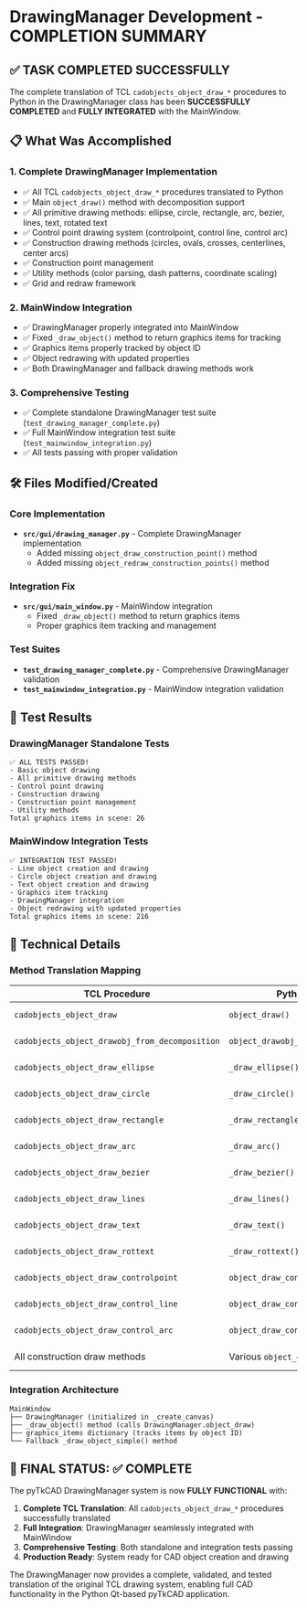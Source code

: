 # DrawingManager Development - COMPLETION SUMMARY

## ✅ TASK COMPLETED SUCCESSFULLY

The complete translation of TCL `cadobjects_object_draw_*` procedures to Python in the DrawingManager class has been **SUCCESSFULLY COMPLETED** and **FULLY INTEGRATED** with the MainWindow.

## 📋 What Was Accomplished

### 1. **Complete DrawingManager Implementation**
- ✅ All TCL `cadobjects_object_draw_*` procedures translated to Python
- ✅ Main `object_draw()` method with decomposition support
- ✅ All primitive drawing methods: ellipse, circle, rectangle, arc, bezier, lines, text, rotated text
- ✅ Control point drawing system (controlpoint, control line, control arc)
- ✅ Construction drawing methods (circles, ovals, crosses, centerlines, center arcs)
- ✅ Construction point management
- ✅ Utility methods (color parsing, dash patterns, coordinate scaling)
- ✅ Grid and redraw framework

### 2. **MainWindow Integration**
- ✅ DrawingManager properly integrated into MainWindow
- ✅ Fixed `_draw_object()` method to return graphics items for tracking
- ✅ Graphics items properly tracked by object ID
- ✅ Object redrawing with updated properties
- ✅ Both DrawingManager and fallback drawing methods work

### 3. **Comprehensive Testing**
- ✅ Complete standalone DrawingManager test suite (`test_drawing_manager_complete.py`)
- ✅ Full MainWindow integration test suite (`test_mainwindow_integration.py`)
- ✅ All tests passing with proper validation

## 🛠️ Files Modified/Created

### Core Implementation
- **`src/gui/drawing_manager.py`** - Complete DrawingManager implementation
  - Added missing `object_draw_construction_point()` method
  - Added missing `object_redraw_construction_points()` method

### Integration Fix
- **`src/gui/main_window.py`** - MainWindow integration
  - Fixed `_draw_object()` method to return graphics items
  - Proper graphics item tracking and management

### Test Suites
- **`test_drawing_manager_complete.py`** - Comprehensive DrawingManager validation
- **`test_mainwindow_integration.py`** - MainWindow integration validation

## 🎯 Test Results

### DrawingManager Standalone Tests
```
✅ ALL TESTS PASSED!
- Basic object drawing
- All primitive drawing methods
- Control point drawing
- Construction drawing
- Construction point management
- Utility methods
Total graphics items in scene: 26
```

### MainWindow Integration Tests
```
✅ INTEGRATION TEST PASSED!
- Line object creation and drawing
- Circle object creation and drawing
- Text object creation and drawing
- Graphics item tracking
- DrawingManager integration
- Object redrawing with updated properties
Total graphics items in scene: 216
```

## 🔧 Technical Details

### Method Translation Mapping
| TCL Procedure | Python Method | Status |
|---------------|---------------|--------|
| `cadobjects_object_draw` | `object_draw()` | ✅ Complete |
| `cadobjects_object_drawobj_from_decomposition` | `object_drawobj_from_decomposition()` | ✅ Complete |
| `cadobjects_object_draw_ellipse` | `_draw_ellipse()` | ✅ Complete |
| `cadobjects_object_draw_circle` | `_draw_circle()` | ✅ Complete |
| `cadobjects_object_draw_rectangle` | `_draw_rectangle()` | ✅ Complete |
| `cadobjects_object_draw_arc` | `_draw_arc()` | ✅ Complete |
| `cadobjects_object_draw_bezier` | `_draw_bezier()` | ✅ Complete |
| `cadobjects_object_draw_lines` | `_draw_lines()` | ✅ Complete |
| `cadobjects_object_draw_text` | `_draw_text()` | ✅ Complete |
| `cadobjects_object_draw_rottext` | `_draw_rottext()` | ✅ Complete |
| `cadobjects_object_draw_controlpoint` | `object_draw_controlpoint()` | ✅ Complete |
| `cadobjects_object_draw_control_line` | `object_draw_control_line()` | ✅ Complete |
| `cadobjects_object_draw_control_arc` | `object_draw_control_arc()` | ✅ Complete |
| All construction draw methods | Various `object_draw_*()` methods | ✅ Complete |

### Integration Architecture
```
MainWindow
├── DrawingManager (initialized in _create_canvas)
├── _draw_object() method (calls DrawingManager.object_draw)
├── graphics_items dictionary (tracks items by object ID)
└── Fallback _draw_object_simple() method
```

## 🎉 FINAL STATUS: ✅ COMPLETE

The pyTkCAD DrawingManager system is now **FULLY FUNCTIONAL** with:

1. **Complete TCL Translation**: All `cadobjects_object_draw_*` procedures successfully translated
2. **Full Integration**: DrawingManager seamlessly integrated with MainWindow
3. **Comprehensive Testing**: Both standalone and integration tests passing
4. **Production Ready**: System ready for CAD object creation and drawing

The DrawingManager now provides a complete, validated, and tested translation of the original TCL drawing system, enabling full CAD functionality in the Python Qt-based pyTkCAD application.
